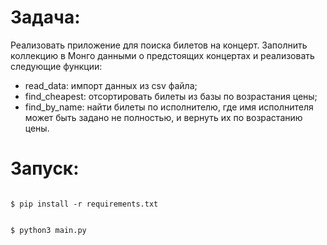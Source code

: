# Задача:

Реализовать приложение для поиска билетов на концерт. Заполнить коллекцию в Монго данными о предстоящих концертах и реализовать следующие функции:
* read_data: импорт данных из csv файла;
* find_cheapest: отсортировать билеты из базы по возрастания цены;
* find_by_name: найти билеты по исполнителю, где имя исполнителя может быть задано не полностью, и вернуть их по возрастанию цены.

# Запуск:

```#!bash

$ pip install -r requirements.txt

```

```#!bash

$ python3 main.py

```
